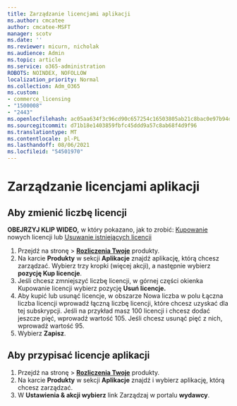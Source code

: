 ```yaml
---
title: Zarządzanie licencjami aplikacji
ms.author: cmcatee
author: cmcatee-MSFT
manager: scotv
ms.date: ''
ms.reviewer: micurn, nicholak
ms.audience: Admin
ms.topic: article
ms.service: o365-administration
ROBOTS: NOINDEX, NOFOLLOW
localization_priority: Normal
ms.collection: Adm_O365
ms.custom:
- commerce_licensing
- "1500008"
- "2443"
ms.openlocfilehash: ac05aa634f3c96cd90c657254c16503805ab21c8bac0e97b94d2e3021a4a62c4
ms.sourcegitcommit: d71b18e1403859fbfc45ddd9a57c8ab68f4d9f96
ms.translationtype: MT
ms.contentlocale: pl-PL
ms.lasthandoff: 08/06/2021
ms.locfileid: "54501970"
---
```

# <a name="manage-app-licenses"></a>Zarządzanie licencjami aplikacji

## <a name="to-change-license-quantity"></a>Aby zmienić liczbę licencji

**OBEJRZYJ KLIP WIDEO,** w który pokazano, jak to zrobić: [Kupowanie](https://go.microsoft.com/fwlink/p/?linkid=2154857) nowych licencji lub [Usuwanie istniejących licencji](https://go.microsoft.com/fwlink/p/?linkid=2154938)

1. Przejdź na stronę  >  **[Rozliczenia Twoje](https://go.microsoft.com/fwlink/p/?linkid=842054)** produkty.
2. Na karcie **Produkty** w sekcji **Aplikacje** znajdź aplikację, którą chcesz zarządzać. Wybierz trzy kropki (więcej akcji), a następnie wybierz **pozycję Kup licencje**.
3. Jeśli chcesz zmniejszyć liczbę licencji, w górnej  części okienka Kupowanie licencji wybierz pozycję **Usuń licencje.**
4. Aby kupić lub usunąć  licencje, w  obszarze Nowa liczba w polu Łączna liczba licencji wprowadź łączną liczbę licencji, które chcesz uzyskać dla tej subskrypcji. Jeśli na przykład masz 100 licencji i chcesz dodać jeszcze pięć, wprowadź wartość 105. Jeśli chcesz usunąć pięć z nich, wprowadź wartość 95.
5. Wybierz **Zapisz**.

## <a name="to-assign-app-licenses"></a>Aby przypisać licencje aplikacji

1. Przejdź na stronę  >  **[Rozliczenia Twoje](https://go.microsoft.com/fwlink/p/?linkid=842054)** produkty.
2. Na karcie **Produkty** w sekcji **Aplikacje** znajdź i wybierz aplikację, którą chcesz zarządzać.
3. W **Ustawienia & akcji wybierz** link Zarządzaj w portalu **wydawcy**.